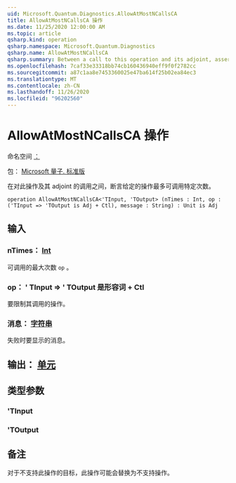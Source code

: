 ```yaml
---
uid: Microsoft.Quantum.Diagnostics.AllowAtMostNCallsCA
title: AllowAtMostNCallsCA 操作
ms.date: 11/25/2020 12:00:00 AM
ms.topic: article
qsharp.kind: operation
qsharp.namespace: Microsoft.Quantum.Diagnostics
qsharp.name: AllowAtMostNCallsCA
qsharp.summary: Between a call to this operation and its adjoint, asserts that a given operation is called at most a certain number of times.
ms.openlocfilehash: 7caf33e33318bb74cb160436940eff9f0f2782cc
ms.sourcegitcommit: a87c1aa8e7453360025e47ba614f25b02ea84ec3
ms.translationtype: MT
ms.contentlocale: zh-CN
ms.lasthandoff: 11/26/2020
ms.locfileid: "96202560"
---
```

# <a name="allowatmostncallsca-operation"></a>AllowAtMostNCallsCA 操作

命名空间 [：](xref:Microsoft.Quantum.Diagnostics)

包： [Microsoft 量子. 标准版](https://nuget.org/packages/Microsoft.Quantum.Standard)


在对此操作及其 adjoint 的调用之间，断言给定的操作最多可调用特定次数。

```qsharp
operation AllowAtMostNCallsCA<'TInput, 'TOutput> (nTimes : Int, op : ('TInput => 'TOutput is Adj + Ctl), message : String) : Unit is Adj
```


## <a name="input"></a>输入

### <a name="ntimes--int"></a>nTimes： [Int](xref:microsoft.quantum.lang-ref.int)

可调用的最大次数 `op` 。


### <a name="op--tinput--toutput--is-adj--ctl"></a>op： ' TInput => ' TOutput 是形容词 + Ctl

要限制其调用的操作。


### <a name="message--string"></a>消息： [字符串](xref:microsoft.quantum.lang-ref.string)

失败时要显示的消息。



## <a name="output--unit"></a>输出： [单元](xref:microsoft.quantum.lang-ref.unit)



## <a name="type-parameters"></a>类型参数

### <a name="tinput"></a>'TInput


### <a name="toutput"></a>'TOutput



## <a name="remarks"></a>备注

对于不支持此操作的目标，此操作可能会替换为不支持操作。